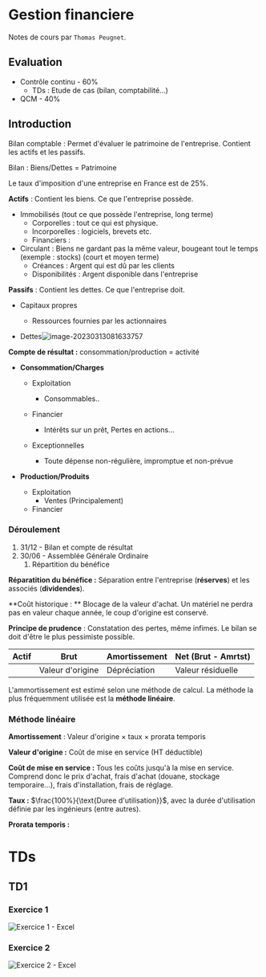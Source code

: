 # Gestion financiere

Notes de cours par `Thomas Peugnet`. 

## Evaluation

- Contrôle continu - 60%
  - TDs : Etude de cas (bilan, comptabilité...)
- QCM - 40%

## Introduction

Bilan comptable : Permet d'évaluer le patrimoine de l'entreprise. Contient les actifs et les passifs.

Bilan : Biens/Dettes = Patrimoine

Le taux d'imposition d'une entreprise en France est de 25%.

**Actifs** : Contient les biens. Ce que l'entreprise possède.

- Immobilisés (tout ce que possède l'entreprise, long terme)
  - Corporelles : tout ce qui est physique.
  - Incorporelles : logiciels, brevets etc.
  - Financiers : 
- Circulant : Biens ne gardant pas la même valeur, bougeant tout le temps (exemple : stocks) (court et moyen terme)
  - Créances : Argent qui est dû par les clients
  - Disponibilités : Argent disponible dans l'entreprise

**Passifs** : Contient les dettes. Ce que l'entreprise doit.

- Capitaux propres
  - Ressources fournies par les actionnaires

- Dettes![image-20230313081633757](assets/image-20230313081633757.png)

**Compte de résultat :** consommation/production = activité

- **Consommation/Charges**

  - Exploitation
    - Consommables..
  - Financier
    - Intérêts sur un prêt, Pertes en actions...

  - Exceptionnelles
    - Toute dépense non-régulière, impromptue et non-prévue

- **Production/Produits**

  - Exploitation
    - Ventes (Principalement)
  - Financier

### Déroulement

1. 31/12 - Bilan et compte de résultat
2. 30/06 - Assemblée Générale Ordinaire
   1. Répartition du bénéfice

**Réparatition du bénéfice :** Séparation entre l'entreprise (**réserves**) et les associés (**dividendes**).

**Coût historique : ** Blocage de la valeur d'achat. Un matériel ne perdra pas en valeur chaque année, le coup d'origine est conservé.

**Principe de prudence** : Constatation des pertes, même infimes. Le bilan se doit d'être le plus pessimiste possible.

| Actif | Brut             | Amortissement | Net (Brut - Amrtst) |
| ----- | ---------------- | ------------- | ------------------- |
|       | Valeur d'origine | Dépréciation  | Valeur résiduelle   |

L'ammortissement est estimé selon une méthode de calcul. La méthode la plus fréquemment utilisée est la **méthode linéaire**.

### Méthode linéaire

**Amortissement** : Valeur d'origine $\times$ taux $\times$ prorata temporis

**Valeur d'origine :** Coût de mise en service (HT déductible)

**Coût de mise en service :** Tous les coûts jusqu'à la mise en service. Comprend donc le prix d'achat, frais d'achat (douane, stockage temporaire...), frais d'installation, frais de réglage.

**Taux :** $\frac{100%}{\text{Duree d'utilisation}}$, avec la durée d'utilisation définie par les ingénieurs (entre autres).

**Prorata temporis :** 

# TDs

## TD1

### Exercice 1

![Exercice 1 - Excel](assets/image-20230321141012826.png)

### Exercice 2

![Exercice 2 - Excel](assets/image-20230321145927565.png)
